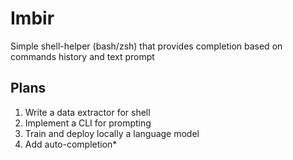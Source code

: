 # Imbir
Simple shell-helper (bash/zsh) that provides completion based on commands history and text prompt

## Plans
1) Write a data extractor for shell
2) Implement a CLI for prompting
3) Train and deploy locally a language model
4) Add auto-completion*
